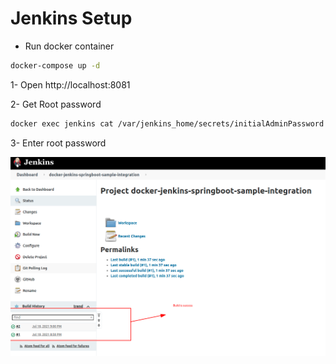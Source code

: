 

# Jenkins Setup

- Run docker container
 ```bash
 docker-compose up -d
 ```
1-  Open http://localhost:8081

2- Get Root password
```bash
docker exec jenkins cat /var/jenkins_home/secrets/initialAdminPassword
```
3- Enter root password


![Build Status](https://github.com/MehmetNuri/docker-jenkins-springboot-sample-integration/blob/master/screenshot.png?raw=true)